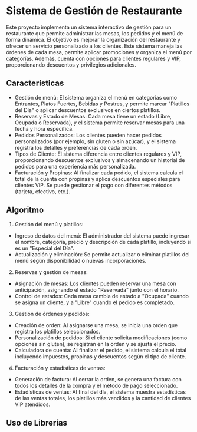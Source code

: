 # Sistema de Gestión de Restaurante

Este proyecto implementa un sistema interactivo de gestión para un restaurante que permite administrar las mesas, los pedidos y el menú de forma dinámica. El objetivo es mejorar la organización del restaurante y ofrecer un servicio personalizado a los clientes. Este sistema maneja las órdenes de cada mesa, permite aplicar promociones y organiza el menú por categorías. Además, cuenta con opciones para clientes regulares y VIP, proporcionando descuentos y privilegios adicionales.

## Características
- Gestión de menú: El sistema organiza el menú en categorías como Entrantes, Platos Fuertes, Bebidas y Postres, y permite marcar "Platillos del Día" o aplicar descuentos exclusivos en ciertos platillos.
- Reservas y Estado de Mesas: Cada mesa tiene un estado (Libre, Ocupada o Reservada), y el sistema permite reservar mesas para una fecha y hora específica.
- Pedidos Personalizados: Los clientes pueden hacer pedidos personalizados (por ejemplo, sin gluten o sin azúcar), y el sistema registra los detalles y preferencias de cada orden.
- Tipos de Cliente: El sistema diferencia entre clientes regulares y VIP, proporcionando descuentos exclusivos y almacenando un historial de pedidos para una experiencia más personalizada.
- Facturación y Propinas: Al finalizar cada pedido, el sistema calcula el total de la cuenta con propinas y aplica descuentos especiales para clientes VIP. Se puede gestionar el pago con diferentes métodos (tarjeta, efectivo, etc.).

## Algoritmo
1. Gestión del menú y platillos:
- Ingreso de datos del menú: El administrador del sistema puede ingresar el nombre, categoría, precio y descripción de cada platillo, incluyendo si es un "Especial del Día".
- Actualización y eliminación: Se permite actualizar o eliminar platillos del menú según disponibilidad o nuevas incorporaciones.

2. Reservas y gestión de mesas:
- Asignación de mesas: Los clientes pueden reservar una mesa con anticipación, asignando el estado "Reservada" junto con el horario.
- Control de estados: Cada mesa cambia de estado a "Ocupada" cuando se asigna un cliente, y a "Libre" cuando el pedido es completado.

3. Gestión de órdenes y pedidos:
- Creación de orden: Al asignarse una mesa, se inicia una orden que registra los platillos seleccionados.
- Personalización de pedidos: Si el cliente solicita modificaciones (como opciones sin gluten), se registran en la orden y se ajusta el precio.
- Calculadora de cuenta: Al finalizar el pedido, el sistema calcula el total incluyendo impuestos, propinas y descuentos según el tipo de cliente.

4. Facturación y estadísticas de ventas:
- Generación de factura: Al cerrar la orden, se genera una factura con todos los detalles de la compra y el método de pago seleccionado.
- Estadísticas de ventas: Al final del día, el sistema muestra estadísticas de las ventas totales, los platillos más vendidos y la cantidad de clientes VIP atendidos.


## Uso de Librerías

